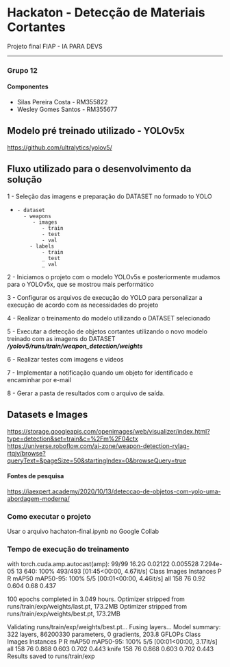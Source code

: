 # Hackaton - Detecção de Materiais Cortantes
Projeto final FIAP - IA PARA DEVS


****
### Grupo 12
#### Componentes
* Silas Pereira Costa - RM355822
* Wesley Gomes Santos - RM355677


## Modelo pré treinado utilizado - YOLOv5x
https://github.com/ultralytics/yolov5/

## Fluxo utilizado para o desenvolvimento da solução
1 - Seleção das imagens e preparação do DATASET no formado to YOLO
*     - dataset
        - weapons
           - images
              - train
              - test
              - val
          - labels
              - train
              _ test
              _ val
  
2 - Iniciamos o projeto com o modelo YOLOv5s e posteriormente mudamos para o YOLOv5x, que se mostrou mais performático

3 - Configurar os arquivos de execução do YOLO para personalizar a execução de acordo com as necessidades do projeto

4 - Realizar o treinamento do modelo utilizando o DATASET selecionado

5 - Executar a detecção de objetos cortantes utilizando o novo modelo treinado com as imagens do DATASET
     ***/yolov5/runs/train/weapon_detection/weights***

6 - Realizar testes com imagens e videos

7 - Implementar a notificação quando um objeto for identificado e encaminhar por e-mail

8 - Gerar a pasta de resultados com o arquivo de saída.

## Datasets e Images
https://storage.googleapis.com/openimages/web/visualizer/index.html?type=detection&set=train&c=%2Fm%2F04ctx
https://universe.roboflow.com/ai-zone/weapon-detection-rylag-rtqjy/browse?queryText=&pageSize=50&startingIndex=0&browseQuery=true


#### Fontes de pesquisa
https://iaexpert.academy/2020/10/13/deteccao-de-objetos-com-yolo-uma-abordagem-moderna/


### Como executar o projeto
Usar o arquivo hachaton-final.ipynb no Google Collab

### Tempo de execução do treinamento
with torch.cuda.amp.autocast(amp):
     99/99      16.2G    0.02122   0.005528  7.294e-05         13        640: 100% 493/493 [01:45<00:00,  4.67it/s]
                Class     Images  Instances          P          R      mAP50   mAP50-95: 100% 5/5 [00:01<00:00,  4.46it/s]
                  all        158         76       0.92      0.604       0.68      0.437

100 epochs completed in 3.049 hours.
Optimizer stripped from runs/train/exp/weights/last.pt, 173.2MB
Optimizer stripped from runs/train/exp/weights/best.pt, 173.2MB

Validating runs/train/exp/weights/best.pt...
Fusing layers... 
Model summary: 322 layers, 86200330 parameters, 0 gradients, 203.8 GFLOPs
                 Class     Images  Instances          P          R      mAP50   mAP50-95: 100% 5/5 [00:01<00:00,  3.17it/s]
                   all        158         76      0.868      0.603      0.702      0.443
                 knife        158         76      0.868      0.603      0.702      0.443
Results saved to runs/train/exp
